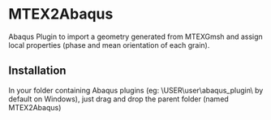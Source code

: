 # MTEX2Abaqus
Abaqus Plugin to import a geometry generated from MTEXGmsh and assign local properties (phase and mean orientation of each grain).

## Installation
In your folder containing Abaqus plugins (eg: \USER\user\abaqus_plugin\ by default on Windows), just drag and drop the parent folder (named MTEX2Abaqus)
